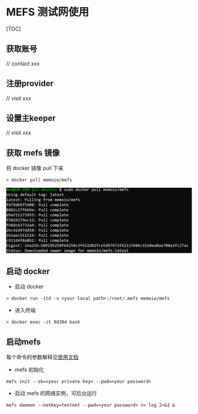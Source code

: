# MEFS 测试网使用

[TOC]

## 获取账号

// contact xxx

## 注册provider

// visit xxx

## 设置主keeper

// visit xxx

## 获取 mefs 镜像

将 docker 镜像 pull 下来

```shell
> docker pull memoio/mefs
```

![1565115145774](./pic/1565115145774.png)

## 启动 docker

- 启动 docker

```shell
> docker run -itd -v <your local path>:/root/.mefs memoio/mefs
```

- 进入终端

```shell
> docker exec -it 9d304 bash
```

## 启动mefs

每个命令的参数解释见[使用文档](https://github.com/memoio/docs)

- mefs 初始化
  
```shell
mefs init --sk=<your private key> --pwd=<your password> 
```

- 启动 mefs 的网络实例，可后台运行

```shell
mefs daemon --netKey=testnet --pwd=<your password> >> log 2>&1 &
```